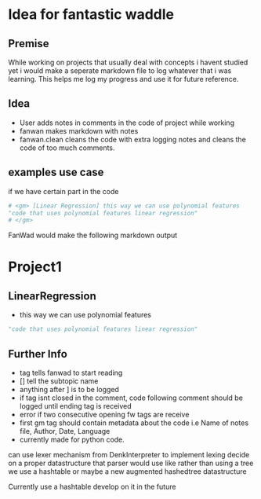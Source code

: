 # Idea for fantastic waddle

## Premise

While working on projects that usually deal with concepts i havent studied yet i would make a seperate markdown file to log  whatever that i was learning. This helps me log my progress and use it for future reference.

## Idea

- User adds notes in comments in the code of project while working
- fanwan makes markdown with notes
- fanwan.clean cleans the code with extra logging notes and cleans the code of too much comments.

## examples use case

if we have certain part in the code

```python
# <gm> [Linear Regression] this way we can use polynomial features
"code that uses polynomial features linear regression"
# </gm>
```

FanWad would make the following markdown output

# Project1

## LinearRegression

- this way we can use polynomial features

```python
"code that uses polynomial features linear regression"
```

## Further Info

- <gm> tag tells fanwad to start reading
- [] tell the subtopic name
- anything after ] is to be logged
- if tag isnt closed in the comment, code following comment should be logged until ending tag is received
- error if two consecutive opening fw tags are receive
- first gm tag should contain metadata about the code i.e Name of notes file, Author, Date, Language
- currently made for python code.  

can use lexer mechanism from DenkInterpreter to implement lexing
decide on a proper datastructure that parser would use
like rather than using a tree we use a hashtable
or maybe a new augmented hashedtree datastructure

Currently use a hashtable develop on it in the future
